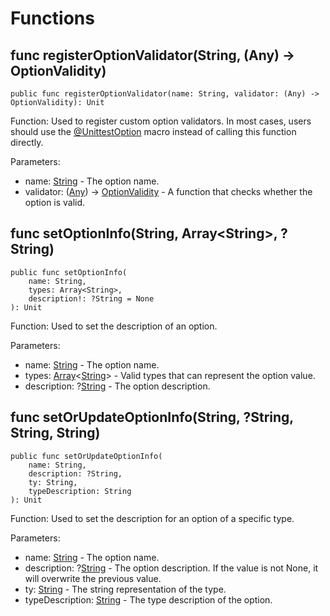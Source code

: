# Functions

## func registerOptionValidator(String, (Any) -> OptionValidity)

```cangjie
public func registerOptionValidator(name: String, validator: (Any) -> OptionValidity): Unit
```

Function: Used to register custom option validators. In most cases, users should use the [@UnittestOption](../../unittest_testmacro/unittest_testmacro_package_api/unittest_testmacro_package_macros.md#UnittestOption-macro) macro instead of calling this function directly.

Parameters:

- name: [String](../../core/core_package_api/core_package_structs.md#struct-string) - The option name.
- validator: ([Any](../../core/core_package_api/core_package_interfaces.md#interface-any)) -> [OptionValidity](./unittest_common_package_enums.md#enum-optionvalidity) - A function that checks whether the option is valid.

## func setOptionInfo(String, Array\<String\>, ?String)

```cangjie
public func setOptionInfo(
    name: String,
    types: Array<String>,
    description!: ?String = None
): Unit
```

Function: Used to set the description of an option.

Parameters:

- name: [String](../../core/core_package_api/core_package_structs.md#struct-string) - The option name.
- types: [Array](../../core/core_package_api/core_package_structs.md#struct-arrayt)\<[String](../../core/core_package_api/core_package_structs.md#struct-string)> - Valid types that can represent the option value.
- description: ?[String](../../core/core_package_api/core_package_structs.md#struct-string) - The option description.

## func setOrUpdateOptionInfo(String, ?String, String, String)

```cangjie
public func setOrUpdateOptionInfo(
    name: String,
    description: ?String,
    ty: String,
    typeDescription: String
): Unit
```

Function: Used to set the description for an option of a specific type.

Parameters:

- name: [String](../../core/core_package_api/core_package_structs.md#struct-string) - The option name.
- description: ?[String](../../core/core_package_api/core_package_structs.md#struct-string) - The option description. If the value is not None, it will overwrite the previous value.
- ty: [String](../../core/core_package_api/core_package_structs.md#struct-string) - The string representation of the type.
- typeDescription: [String](../../core/core_package_api/core_package_structs.md#struct-string) - The type description of the option.